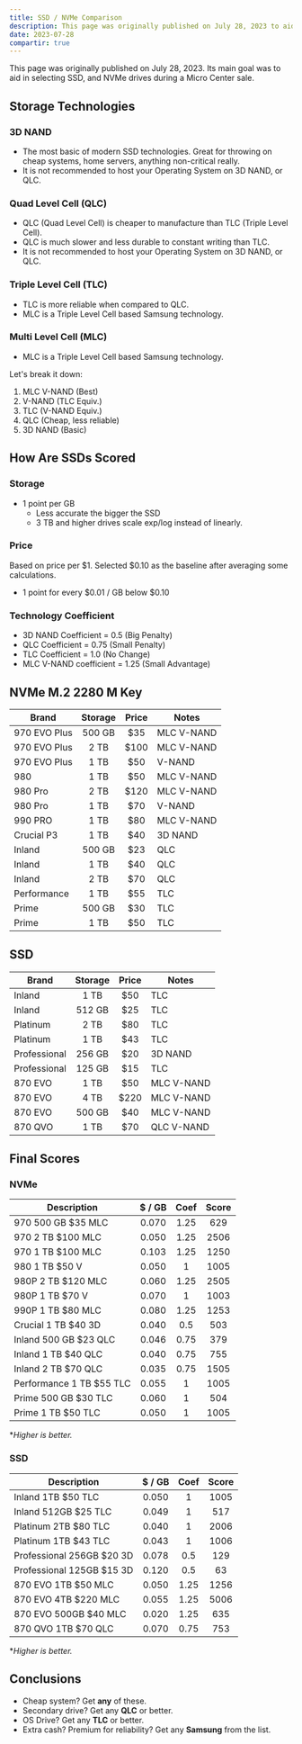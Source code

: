 ```yaml
---
title: SSD / NVMe Comparison
description: This page was originally published on July 28, 2023 to aid in selecting SSD, NVMe drives to take advantage of an current Micro Center sale.
date: 2023-07-28
compartir: true
---
```

This page was originally published on July 28, 2023. Its main goal was to aid in selecting SSD, and NVMe drives during a Micro Center sale.

## Storage Technologies

### 3D NAND

- The most basic of modern SSD technologies. Great for throwing on cheap systems, home servers, anything non-critical really.
- It is not recommended to host your Operating System on 3D NAND, or QLC.

### Quad Level Cell (QLC)

- QLC (Quad Level Cell) is cheaper to manufacture than TLC (Triple Level Cell).
- QLC is much slower and less durable to constant writing than TLC.
- It is not recommended to host your Operating System on 3D NAND, or QLC.

### Triple Level Cell (TLC)

- TLC is more reliable when compared to QLC.
- MLC is a Triple Level Cell based Samsung technology.

### Multi Level Cell (MLC)

- MLC is a Triple Level Cell based Samsung technology.

Let's break it down:

1. MLC V-NAND (Best)
2. V-NAND (TLC Equiv.)
3. TLC (V-NAND Equiv.)
4. QLC (Cheap, less reliable)
5. 3D NAND (Basic)

## How Are SSDs Scored

### Storage

- 1 point per GB
  - Less accurate the bigger the SSD
  - 3 TB and higher drives scale exp/log instead of linearly.

### Price

Based on price per $1.
Selected $0.10 as the baseline after averaging some calculations.

- 1 point for every $0.01 / GB below $0.10

### Technology Coefficient

- 3D NAND Coefficient = 0.5 (Big Penalty)
- QLC Coefficient = 0.75 (Small Penalty)
- TLC Coefficient = 1.0 (No Change)
- MLC V-NAND coefficient = 1.25 (Small Advantage)

## NVMe M.2 2280 M Key

| Brand        | Storage | Price | Notes      |
| ------------ | :-----: | :---: | ---------- |
| 970 EVO Plus | 500 GB  |  $35  | MLC V-NAND |
| 970 EVO Plus |  2 TB   | $100  | MLC V-NAND |
| 970 EVO Plus |  1 TB   |  $50  | V-NAND     |
| 980          |  1 TB   |  $50  | MLC V-NAND |
| 980 Pro      |  2 TB   | $120  | MLC V-NAND |
| 980 Pro      |  1 TB   |  $70  | V-NAND     |
| 990 PRO      |  1 TB   |  $80  | MLC V-NAND |
| Crucial P3   |  1 TB   |  $40  | 3D NAND    |
| Inland       | 500 GB  |  $23  | QLC        |
| Inland       |  1 TB   |  $40  | QLC        |
| Inland       |  2 TB   |  $70  | QLC        |
| Performance  |  1 TB   |  $55  | TLC        |
| Prime        | 500 GB  |  $30  | TLC        |
| Prime        |  1 TB   |  $50  | TLC        |

## SSD

| Brand        | Storage | Price | Notes      |
| ------------ | :-----: | :---: | ---------- |
| Inland       |  1 TB   |  $50  | TLC        |
| Inland       | 512 GB  |  $25  | TLC        |
| Platinum     |  2 TB   |  $80  | TLC        |
| Platinum     |  1 TB   |  $43  | TLC        |
| Professional | 256 GB  |  $20  | 3D NAND    |
| Professional | 125 GB  |  $15  | TLC        |
| 870 EVO      |  1 TB   |  $50  | MLC V-NAND |
| 870 EVO      |  4 TB   | $220  | MLC V-NAND |
| 870 EVO      | 500 GB  |  $40  | MLC V-NAND |
| 870 QVO      |  1 TB   |  $70  | QLC V-NAND |

## Final Scores

### NVMe

| Description | $ / GB | Coef | Score |
| ------------------------ | :----: | :--: | :---: |
| 970 500 GB $35 MLC | 0.070 | 1.25 | 629 |
| 970 2 TB $100 MLC        | 0.050  | 1.25 | 2506  |
| 970 1 TB $100 MLC | 0.103 | 1.25 | 1250 |
| 980 1 TB $50 V           | 0.050  |  1   | 1005  |
| 980P 2 TB $120 MLC | 0.060 | 1.25 | 2505 |
| 980P 1 TB $70 V          | 0.070  |  1   | 1003  |
| 990P 1 TB $80 MLC | 0.080 | 1.25 | 1253 |
| Crucial 1 TB $40 3D      | 0.040  | 0.5  |  503  |
| Inland 500 GB $23 QLC | 0.046 | 0.75 | 379 |
| Inland 1 TB $40 QLC      | 0.040  | 0.75 |  755  |
| Inland 2 TB $70 QLC | 0.035 | 0.75 | 1505 |
| Performance 1 TB $55 TLC | 0.055  |  1   | 1005  |
| Prime 500 GB $30 TLC | 0.060 | 1 | 504 |
| Prime 1 TB $50 TLC | 0.050 | 1 | 1005 |

\*_Higher is better._

### SSD

| Description | $ / GB | Coef | Score |
| ------------------------- | :----: | :--: | :---: |
| Inland 1TB $50 TLC | 0.050 | 1 | 1005 |
| Inland 512GB $25 TLC      | 0.049  |  1   |  517  |
| Platinum 2TB $80 TLC | 0.040 | 1 | 2006 |
| Platinum 1TB $43 TLC      | 0.043  |  1   | 1006  |
| Professional 256GB $20 3D | 0.078 | 0.5 | 129 |
| Professional 125GB $15 3D | 0.120  | 0.5  |  63   |
| 870 EVO 1TB $50 MLC | 0.050 | 1.25 | 1256 |
| 870 EVO 4TB $220 MLC      | 0.055  | 1.25 | 5006  |
| 870 EVO 500GB $40 MLC | 0.020 | 1.25 | 635 |
| 870 QVO 1TB $70 QLC | 0.070 | 0.75 | 753 |

\*_Higher is better._

## Conclusions

- Cheap system? Get **any** of these.
- Secondary drive? Get any **QLC** or better.
- OS Drive? Get any **TLC** or better.
- Extra cash? Premium for reliability? Get any **Samsung** from the list.

